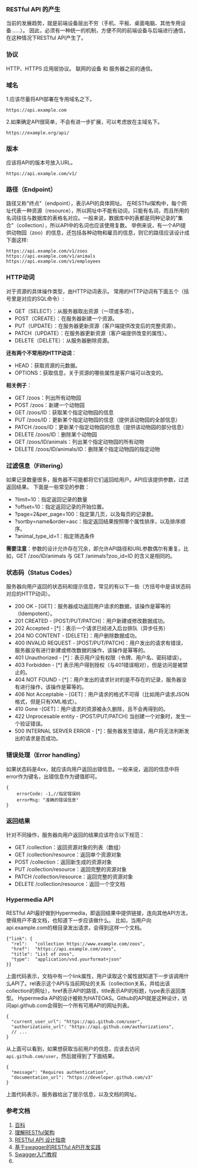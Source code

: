 ### RESTful API 的产生

当前的发展趋势，就是前端设备层出不穷（手机、平板、桌面电脑、其他专用设备......）。
因此，必须有一种统一的机制，方便不同的前端设备与后端进行通信，在这种情况下RESTful API产生了。
### 协议
HTTP、HTTPS 应用层协议。 
联网的设备 和 服务器之前的通信。
### 域名
1.应该尽量将API部署在专用域名之下。

```
https://api.example.com
```
2.如果确定API很简单，不会有进一步扩展，可以考虑放在主域名下。

```
https://example.org/api/
```
### 版本
应该将API的版本号放入URL。

```
https://api.example.com/v1/
```
### 路径（Endpoint）
路径又称"终点"（endpoint），表示API的具体网址。
在RESTful架构中，每个网址代表一种资源（resource），所以网址中不能有动词，只能有名词，而且所用的名词往往与数据库的表格名对应。一般来说，数据库中的表都是同种记录的"集合"（collection），所以API中的名词也应该使用复数。
举例来说，有一个API提供动物园（zoo）的信息，还包括各种动物和雇员的信息，则它的路径应该设计成下面这样:

```
https://api.example.com/v1/zoos
https://api.example.com/v1/animals
https://api.example.com/v1/employees
```
### HTTP动词
对于资源的具体操作类型，由HTTP动词表示。
常用的HTTP动词有下面五个（括号里是对应的SQL命令）:

 - GET（SELECT）：从服务器取出资源（一项或多项）。
 - POST（CREATE）：在服务器新建一个资源。
 - PUT（UPDATE）：在服务器更新资源（客户端提供改变后的完整资源）。
 - PATCH（UPDATE）：在服务器更新资源（客户端提供改变的属性）。
 - DELETE（DELETE）：从服务器删除资源。

**还有两个不常用的HTTP动词**：

 - HEAD：获取资源的元数据。
 - OPTIONS：获取信息，关于资源的哪些属性是客户端可以改变的。

**相关例子**：

 - GET /zoos：列出所有动物园
 - POST /zoos：新建一个动物园
 - GET /zoos/ID：获取某个指定动物园的信息
 - PUT /zoos/ID：更新某个指定动物园的信息（提供该动物园的全部信息）
 - PATCH /zoos/ID：更新某个指定动物园的信息（提供该动物园的部分信息）
 - DELETE /zoos/ID：删除某个动物园
 - GET /zoos/ID/animals：列出某个指定动物园的所有动物
 - DELETE /zoos/ID/animals/ID：删除某个指定动物园的指定动物

### 过滤信息（Filtering）
如果记录数量很多，服务器不可能都将它们返回给用户。API应该提供参数，过滤返回结果。
下面是一些常见的参数：

 - ?limit=10：指定返回记录的数量
 - ?offset=10：指定返回记录的开始位置。
 - ?page=2&per_page=100：指定第几页，以及每页的记录数。
 - ?sortby=name&order=asc：指定返回结果按照哪个属性排序，以及排序顺序。
 - ?animal_type_id=1：指定筛选条件

**需要注意**：参数的设计允许存在冗余，即允许API路径和URL参数偶尔有重复。比如，GET /zoo/ID/animals 与 GET /animals?zoo_id=ID 的含义是相同的。

### 状态码（Status Codes）
服务器向用户返回的状态码和提示信息，常见的有以下一些（方括号中是该状态码对应的HTTP动词）。

 - 200 OK - [GET]：服务器成功返回用户请求的数据，该操作是幂等的（Idempotent）。
 - 201 CREATED - [POST/PUT/PATCH]：用户新建或修改数据成功。
 - 202 Accepted - [*]：表示一个请求已经进入后台排队（异步任务）
 - 204 NO CONTENT - [DELETE]：用户删除数据成功。
 - 400 INVALID REQUEST - [POST/PUT/PATCH]：用户发出的请求有错误，服务器没有进行新建或修改数据的操作，该操作是幂等的。
 - 401 Unauthorized - [*]：表示用户没有权限（令牌、用户名、密码错误）。
 - 403 Forbidden - [*] 表示用户得到授权（与401错误相对），但是访问是被禁止的。
 - 404 NOT FOUND - [*]：用户发出的请求针对的是不存在的记录，服务器没有进行操作，该操作是幂等的。
 - 406 Not Acceptable - [GET]：用户请求的格式不可得（比如用户请求JSON格式，但是只有XML格式）。
 - 410 Gone -[GET]：用户请求的资源被永久删除，且不会再得到的。
 - 422 Unprocesable entity - [POST/PUT/PATCH] 当创建一个对象时，发生一个验证错误。
 - 500 INTERNAL SERVER ERROR - [*]：服务器发生错误，用户将无法判断发出的请求是否成功。

### 错误处理（Error handling）
如果状态码是4xx，就应该向用户返回出错信息。一般来说，返回的信息中将error作为键名，出错信息作为键值即可。

```
{
    errorCode: -1,//指定错误码
    errorMsg: "准确的错误信息"
}
```
### 返回结果
针对不同操作，服务器向用户返回的结果应该符合以下规范：

 - GET /collection：返回资源对象的列表（数组）
 - GET /collection/resource：返回单个资源对象
 - POST /collection：返回新生成的资源对象
 - PUT /collection/resource：返回完整的资源对象
 - PATCH /collection/resource：返回完整的资源对象
 - DELETE /collection/resource：返回一个空文档

### Hypermedia API

RESTful API最好做到Hypermedia，即返回结果中提供链接，连向其他API方法，使得用户不查文档，也知道下一步应该做什么。
比如，当用户向api.example.com的根目录发出请求，会得到这样一个文档。

```
{"link": {
  "rel":   "collection https://www.example.com/zoos",
  "href":  "https://api.example.com/zoos",
  "title": "List of zoos",
  "type":  "application/vnd.yourformat+json"
}}
```
上面代码表示，文档中有一个link属性，用户读取这个属性就知道下一步该调用什么API了。rel表示这个API与当前网址的关系（collection关系，并给出该collection的网址），href表示API的路径，title表示API的标题，type表示返回类型。
Hypermedia API的设计被称为HATEOAS。Github的API就是这种设计，访问api.github.com会得到一个所有可用API的网址列表。

```
{
  "current_user_url": "https://api.github.com/user",
  "authorizations_url": "https://api.github.com/authorizations",
  // ...
}
```
从上面可以看到，如果想获取当前用户的信息，应该去访问`api.github.com/user`，然后就得到了下面结果。

```
{
  "message": "Requires authentication",
  "documentation_url": "https://developer.github.com/v3"
}
```
上面代码表示，服务器给出了提示信息，以及文档的网址。


### 参考文档

1. [百科](https://baike.baidu.com/item/RESTful)
2. [理解RESTful架构](http://www.ruanyifeng.com/blog/2011/09/restful.html)
3. [RESTful API 设计指南](http://www.ruanyifeng.com/blog/2014/05/restful_api.html)
4. [基于swagger的RESTful API开发实践](https://yq.aliyun.com/articles/773)
5. [Swagger入门教程](https://www.cnblogs.com/JoiT/p/6378086.html)
6. []()